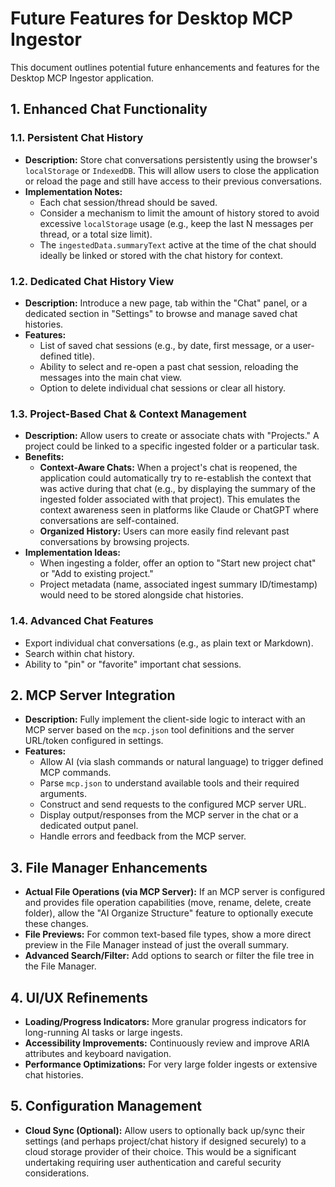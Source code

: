 # Future Features for Desktop MCP Ingestor

This document outlines potential future enhancements and features for the Desktop MCP Ingestor application.

## 1. Enhanced Chat Functionality

### 1.1. Persistent Chat History
*   **Description:** Store chat conversations persistently using the browser's `localStorage` or `IndexedDB`. This will allow users to close the application or reload the page and still have access to their previous conversations.
*   **Implementation Notes:**
    *   Each chat session/thread should be saved.
    *   Consider a mechanism to limit the amount of history stored to avoid excessive `localStorage` usage (e.g., keep the last N messages per thread, or a total size limit).
    *   The `ingestedData.summaryText` active at the time of the chat should ideally be linked or stored with the chat history for context.

### 1.2. Dedicated Chat History View
*   **Description:** Introduce a new page, tab within the "Chat" panel, or a dedicated section in "Settings" to browse and manage saved chat histories.
*   **Features:**
    *   List of saved chat sessions (e.g., by date, first message, or a user-defined title).
    *   Ability to select and re-open a past chat session, reloading the messages into the main chat view.
    *   Option to delete individual chat sessions or clear all history.

### 1.3. Project-Based Chat & Context Management
*   **Description:** Allow users to create or associate chats with "Projects." A project could be linked to a specific ingested folder or a particular task.
*   **Benefits:**
    *   **Context-Aware Chats:** When a project's chat is reopened, the application could automatically try to re-establish the context that was active during that chat (e.g., by displaying the summary of the ingested folder associated with that project). This emulates the context awareness seen in platforms like Claude or ChatGPT where conversations are self-contained.
    *   **Organized History:** Users can more easily find relevant past conversations by browsing projects.
*   **Implementation Ideas:**
    *   When ingesting a folder, offer an option to "Start new project chat" or "Add to existing project."
    *   Project metadata (name, associated ingest summary ID/timestamp) would need to be stored alongside chat histories.

### 1.4. Advanced Chat Features
*   Export individual chat conversations (e.g., as plain text or Markdown).
*   Search within chat history.
*   Ability to "pin" or "favorite" important chat sessions.

## 2. MCP Server Integration
*   **Description:** Fully implement the client-side logic to interact with an MCP server based on the `mcp.json` tool definitions and the server URL/token configured in settings.
*   **Features:**
    *   Allow AI (via slash commands or natural language) to trigger defined MCP commands.
    *   Parse `mcp.json` to understand available tools and their required arguments.
    *   Construct and send requests to the configured MCP server URL.
    *   Display output/responses from the MCP server in the chat or a dedicated output panel.
    *   Handle errors and feedback from the MCP server.

## 3. File Manager Enhancements
*   **Actual File Operations (via MCP Server):** If an MCP server is configured and provides file operation capabilities (move, rename, delete, create folder), allow the "AI Organize Structure" feature to optionally execute these changes.
*   **File Previews:** For common text-based file types, show a more direct preview in the File Manager instead of just the overall summary.
*   **Advanced Search/Filter:** Add options to search or filter the file tree in the File Manager.

## 4. UI/UX Refinements
*   **Loading/Progress Indicators:** More granular progress indicators for long-running AI tasks or large ingests.
*   **Accessibility Improvements:** Continuously review and improve ARIA attributes and keyboard navigation.
*   **Performance Optimizations:** For very large folder ingests or extensive chat histories.

## 5. Configuration Management
*   **Cloud Sync (Optional):** Allow users to optionally back up/sync their settings (and perhaps project/chat history if designed securely) to a cloud storage provider of their choice. This would be a significant undertaking requiring user authentication and careful security considerations.

